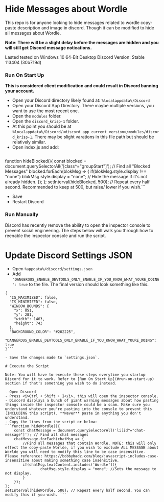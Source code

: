 # Hide Messages about Wordle

This repo is for anyone looking to hide messages related to wordle copy-paste description and image in discord. Though it can be modified to hide all messages about Wordle. 

**Note: There will be a slight delay before the messages are hidden and you will still get Discord message notications.**

Lasted tested on  Windows 10 64-Bit Desktop Discord Version: Stable 113404 (30b719d)

### Run On Start Up

**This is considered client modification and could result in Discord banning your account.**

- Open your Discord directory likely found at: `%localappdata%/Discord`
- Open your Discord App Directory. There maybe multiple versions, you want to use the most recent one.
- Open the `modules` folder. 
- Open the `discord_krisp-1` folder.
- At this point you should be at `%localappdata%/Discord/<discord_app_current_version>/modules/discord_krisp-1`. There may be slight varations in this file path but should be relatively similar. 
- Open index.js and add:
	```js
function hideBlocked(){
    const blocked = document.querySelectorAll('[class^="groupStart"]'); // Find all "Blocked Messages"
    blocked.forEach(blokMsg => {
        if(blokMsg.style.display !== "none") blokMsg.style.display = "none"; // Hide the message if it's not already hidden.
    });
};
setInterval(hideBlocked, 500); // Repeat every half second. Recommended to keep at 500, but raise/ lower if you wish.```

- Save
- Restart Discord


### Run Manually

Discord has recently remove the ability to open the inspector console to prevent social engineering. The steps below will walk you through how to reenable the inspector console and run the script. 

# Update Discord Settings JSON

- Open `%appdata%/discord/settings.json`
- Add `"DANGEROUS_ENABLE_DEVTOOLS_ONLY_ENABLE_IF_YOU_KNOW_WHAT_YOURE_DOING": true` to the file. The final version should look something like this.

```
{
  "IS_MAXIMIZED": false,
  "IS_MINIMIZED": false,
  "WINDOW_BOUNDS": {
    "x": 851,
    "y": 281,
    "width": 1403,
    "height": 743
  },
  "BACKGROUND_COLOR": "#202225",
  "DANGEROUS_ENABLE_DEVTOOLS_ONLY_ENABLE_IF_YOU_KNOW_WHAT_YOURE_DOING": true
}```

- Save the changes made to `settings.json`. 

# Execute the Script

Note: You will have to execute these steps everytime you startup Discord for it to work. Refer to [Run On Start Up](#run-on-start-up) section if that's something you wish to do instead. 

- Open Discord
- Press <i>Ctrl + Shift + I</i>, this will open the inspector console.
- Discord displays a bunch of giant warning messages about how pasting things inside the inspector console could be a scam. Make sure you understand whatever you're pasting into the console to prevent this (INCLUDING this script). **Never** paste in anything you don't understand.
- Copy the lines from the script or below:
```function hideWordle(){
    const chatMessage = document.querySelectorAll('li[id^="chat-message"]'); // Find all chat messages
    chatMessage.forEach(chatMsg => {
		//Find all messages that contain Wordle. NOTE: this will only effect the copy-paste Worlde, if you wish to exclude ALL MESSAGE about Worlde you will need to modify this line to be case insensitive. Please reference: https://bobbyhadz.com/blog/javascript-includes-case-insensitive about making something case insensitive. 
        if(chatMsg.textContent.includes('Wordle')){ 
                chatMsg.style.display = "none"; //Sets the message to not display.
        }
    });
};
setInterval(hideWordle, 500); // Repeat every half second. You can modify this if you wish. ```
